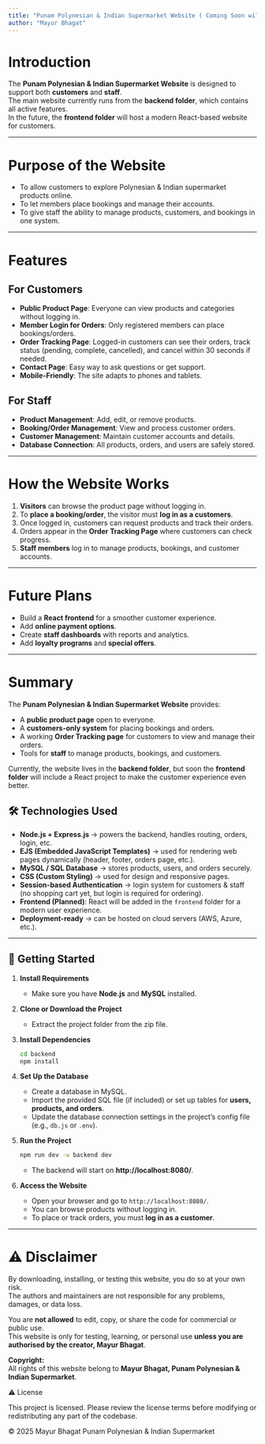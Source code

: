 ```yaml
---
title: "Punam Polynesian & Indian Supermarket Website ( Coming Soon will be uploaded at the end of October or the start of November)"
author: "Mayur Bhagat"
---
```


# Introduction

The **Punam Polynesian & Indian Supermarket Website** is designed to support both **customers** and **staff**.  
The main website currently runs from the **backend folder**, which contains all active features.  
In the future, the **frontend folder** will host a modern React-based website for customers.  

---

# Purpose of the Website

- To allow customers to explore Polynesian & Indian supermarket products online.  
- To let members place bookings and manage their accounts.  
- To give staff the ability to manage products, customers, and bookings in one system.  

---

# Features

## For Customers
- **Public Product Page**: Everyone can view products and categories without logging in.  
- **Member Login for Orders**: Only registered members can place bookings/orders.  
- **Order Tracking Page**: Logged-in customers can see their orders, track status (pending, complete, cancelled), and cancel within 30 seconds if needed.  
- **Contact Page**: Easy way to ask questions or get support.  
- **Mobile-Friendly**: The site adapts to phones and tablets.  

## For Staff
- **Product Management**: Add, edit, or remove products.  
- **Booking/Order Management**: View and process customer orders.  
- **Customer Management**: Maintain customer accounts and details.  
- **Database Connection**: All products, orders, and users are safely stored.  

---

# How the Website Works

1. **Visitors** can browse the product page without logging in.  
2. To **place a booking/order**, the visitor must **log in as a customers**.  
3. Once logged in, customers can request products and track their orders.  
4. Orders appear in the **Order Tracking Page** where customers can check progress.  
5. **Staff members** log in to manage products, bookings, and customer accounts.  

---



# Future Plans

- Build a **React frontend** for a smoother customer experience.  
- Add **online payment options**.  
- Create **staff dashboards** with reports and analytics.  
- Add **loyalty programs** and **special offers**.  

---

# Summary

The **Punam Polynesian & Indian Supermarket Website** provides:  
- A **public product page** open to everyone.  
- A **customers-only system** for placing bookings and orders.  
- A working **Order Tracking page** for customers to view and manage their orders.  
- Tools for **staff** to manage products, bookings, and customers.  

Currently, the website lives in the **backend folder**, but soon the **frontend folder** will include a React project to make the customer experience even better. 

## 🛠️ Technologies Used

- **Node.js + Express.js** → powers the backend, handles routing, orders, login, etc.  
- **EJS (Embedded JavaScript Templates)** → used for rendering web pages dynamically (header, footer, orders page, etc.).  
- **MySQL / SQL Database** → stores products, users, and orders securely.  
- **CSS (Custom Styling)** → used for design and responsive pages.  
- **Session-based Authentication** → login system for customers & staff (no shopping cart yet, but login is required for ordering).  
- **Frontend (Planned)**: React will be added in the `frontend` folder for a modern user experience.  
- **Deployment-ready** → can be hosted on cloud servers (AWS, Azure, etc.).  

---

## 🚀 Getting Started

1. **Install Requirements**  
   - Make sure you have **Node.js** and **MySQL** installed.  

2. **Clone or Download the Project**  
   - Extract the project folder from the zip file.  

3. **Install Dependencies**  
   ```bash
   cd backend
   npm install
   ```  

4. **Set Up the Database**  
   - Create a database in MySQL.  
   - Import the provided SQL file (if included) or set up tables for **users, products, and orders**.  
   - Update the database connection settings in the project’s config file (e.g., `db.js` or `.env`).  

5. **Run the Project**  
   ```bash
   npm run dev -w backend dev
   ```  
   - The backend will start on **http://localhost:8080/**.  

6. **Access the Website**  
   - Open your browser and go to `http://localhost:8080/`.  
   - You can browse products without logging in.  
   - To place or track orders, you must **log in as a customer**.  

---


# ⚠️ Disclaimer

By downloading, installing, or testing this website, you do so at your own risk.  
The authors and maintainers are not responsible for any problems, damages, or data loss.

You are **not allowed** to edit, copy, or share the code for commercial or public use.  
This website is only for testing, learning, or personal use **unless you are authorised by the creator, Mayur Bhagat**.

**Copyright:**  
All rights of this website belong to **Mayur Bhagat, Punam Polynesian & Indian Supermarket**.





⚠️ License

This project is licensed. Please review the license terms before modifying or redistributing any part of the codebase.

© 2025  Mayur Bhagat  Punam Polynesian & Indian Supermarket
